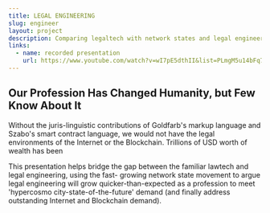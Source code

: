 ```yaml
---
title: LEGAL ENGINEERING
slug: engineer
layout: project
description: Comparing legaltech with network states and legal engineering industries.
links:
  - name: recorded presentation
    url: https://www.youtube.com/watch?v=wI7pE5dthII&list=PLmgM5u14bFq71Tpwg5DLje2JQiAfKX3sX&index=6
---
```


## Our Profession Has Changed Humanity, but Few Know About It

Without the juris-linguistic contributions of Goldfarb's markup language and Szabo's smart contract language, we would not have the legal environments of the Internet or the Blockchain. Trillions of USD worth of wealth has been 

This presentation helps bridge the gap between the familiar lawtech and legal engineering, using the fast- growing network state movement to argue legal engineering will grow quicker-than-expected as a profession to meet 'hypercosmo city-state-of-the-future' demand (and finally address outstanding Internet and Blockchain demand).
